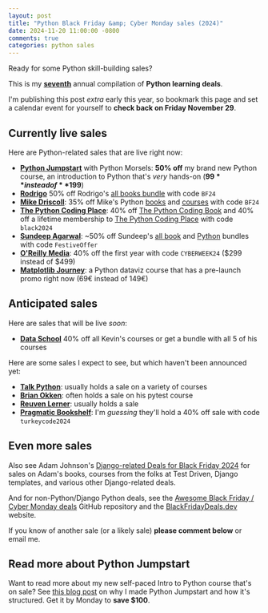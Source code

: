 ```yaml
---
layout: post
title: "Python Black Friday &amp; Cyber Monday sales (2024)"
date: 2024-11-20 11:00:00 -0800
comments: true
categories: python sales
---
```


Ready for some Python skill-building sales?

This is my **[seventh](https://treyhunner.com/blog/categories/sales/)** annual compilation of **Python learning deals**.

I'm publishing this post *extra* early this year, so bookmark this page and set a calendar event for yourself to **check back on Friday November 29**.


## Currently live sales

Here are Python-related sales that are live right now:

- **[Python Jumpstart][]** with Python Morsels: **50% off** my brand new Python course, an introduction to Python that's *very* hands-on (**$99** instead of **$199**)
- **[Rodrigo][]** 50% off Rodrigo's [all books bundle](https://mathspp.gumroad.com/l/all-books-bundle/BF24) with code `BF24`
- **[Mike Driscoll][driscoll]**: 35% off Mike's Python [books][mike books] and [courses][mike courses] with code `BF24`
- **[The Python Coding Place][]**: 40% off [The Python Coding Book](https://thepythoncodingplace.thinkific.com/enroll/2906653?coupon=black2024) and 40% off a lifetime membership to [The Python Coding Place](https://thepythoncodingplace.thinkific.com/cart/add_product/2731141?price_id=3865919&coupon=black2024) with code `black2024`
- **[Sundeep Agarwal][sundeep]**: ~50% off Sundeep's [all book][all book bundle] and [Python][python bundle] bundles with code `FestiveOffer`
- **[O'Reilly Media][oreilly]**: 40% off the first year with code `CYBERWEEK24` ($299 instead of $499)
- **[Matplotlib Journey](http://Matplotlib-journey.com)**: a Python dataviz course that has a pre-launch promo right now (69€ instead of 149€)


## Anticipated sales

Here are sales that will be live *soon*:

- **[Data School][]** 40% off all Kevin's courses or get a bundle with all 5 of his courses

Here are some sales I expect to see, but which haven't been announced yet:

- **[Talk Python][]**: usually holds a sale on a variety of courses
- **[Brian Okken][]**: often holds a sale on his pytest course
- **[Reuven Lerner][reuven]**: usually holds a sale
- **[Pragmatic Bookshelf][]**: I'm *guessing* they'll hold a 40% off sale with code `turkeycode2024`


## Even more sales

Also see Adam Johnson's [Django-related Deals for Black Friday 2024][adam post] for sales on Adam's books, courses from the folks at Test Driven, Django templates, and various other Django-related deals.

And for non-Python/Django Python deals, see the [Awesome Black Friday / Cyber Monday deals](https://github.com/trungdq88/Awesome-Black-Friday-Cyber-Monday#readme) GitHub repository and the [BlackFridayDeals.dev](https://blackfridaydeals.dev) website.

If you know of another sale (or a likely sale) **please comment below** or email me.


## Read more about Python Jumpstart

Want to read more about my new self-paced Intro to Python course that's on sale?
See [this blog post](https://treyhunner.com/2024/11/new-python-jumpstart-course/) on why I made Python Jumpstart and how it's structured.
Get it by Monday to **save $100**.


[python jumpstart]: https://www.pythonmorsels.com/courses/jumpstart/overview/
[adam post]: https://adamj.eu/tech/2024/11/18/django-black-friday-deals-2024/
[oreilly]: https://learning.oreilly.com/signup/?promotion_code=CYBERWEEK24
[talk python]: http://talkpython.fm/black-friday
[data school]: https://courses.dataschool.io/black-friday
[brian okken]: https://courses.pythontest.com/
[reuven]: https://lernerpython.com/
[driscoll]: https://www.blog.pythonlibrary.org
[mike books]: https://driscollis.gumroad.com/
[mike courses]: https://www.teachmepython.com/
[rodrigo]: https://mathspp.gumroad.com/
[sundeep]: https://learnbyexample.gumroad.com
[all book bundle]: https://learnbyexample.gumroad.com/l/all-books/FestiveOffer
[python bundle]: https://learnbyexample.gumroad.com/l/python-bundle/FestiveOffer
[regex]: https://learnbyexample.gumroad.com/l/py_regex/FestiveOffer
[pragmatic bookshelf]: https://pragprog.com/
[The Python Coding Place]: https://thepythoncodingplace.com/membership/
